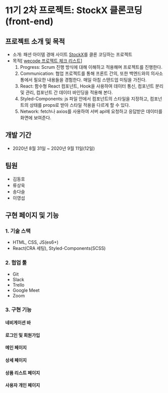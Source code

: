 # 11기 2차 프로젝트: StockX 클론코딩(front-end)

## 프로젝트 소개 및 목적

- 소개: 패션 아이템 경매 사이트 [StockX](https://stockx.com/)를 클론 코딩하는 프로젝트
- 목적[ [wecode 프로젝트 체크 리스트](https://www.notion.so/2-5ce37997b5db494ea67c5387eb8850f4)]
  1. Progress: Scrum 진행 방식에 대해 이해하고 적용해며 프로젝트를 진행한다.
  2. Communication: 협업 프로젝트를 통해 프론트 간의, 또한 백엔드와의 의사소통에서 필요한 내용들을 경험한다. 매일 아침 스탠드업 미팅을 가진다.
  3. React: 함수형 React 컴포넌트, Hook을 사용하여 데이터 통신, 컴포넌트 분리 및 관리, 컴포넌트 간 데이터 바인딩을 적용해 본다.
  4. Styled-Components: js 파일 안에서 컴포넌트의 스타일을 지정하고, 컴포넌트의 상태를 props로 받아 스타일 적용을 다르게 할 수 있다.
  5. Network: fetch나 axios를 사용하여 서버 api에 요청하고 응답받은 데이터를 화면에 보여준다.

## 개발 기간

- 2020년 8월 31일 ~ 2020년 9월 11일(12일)

## 팀원

- 김동호
- 류상욱
- 송다슬
- 이영섭

## 구현 페이지 및 기능

### 1. 기술 스택

- HTML, CSS, JS(es6+)
- React(CRA 세팅), Styled-Components(SCSS)

### 2. 협업 툴

- Git
- Slack
- Trello
- Google Meet
- Zoom

### 3. 구현 기능

#### 네비게이션 바

#### 로그인 및 회원가입

#### 메인 페이지

#### 상세 페이지

#### 상품 리스트 페이지

#### 사용자 개인 페이지
